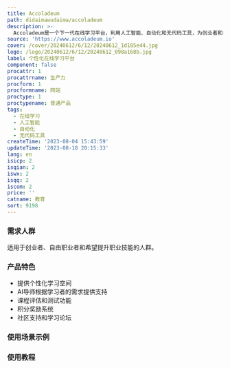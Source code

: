 ```yaml
---
title: Accoladeum
path: didaimawudaima/accoladeum
description: >-
  Accoladeum是一个下一代在线学习平台，利用人工智能、自动化和无代码工具，为创业者和自由职业者提供知识和技能，帮助他们在职业生涯中取得成功。平台提供各种课程，涵盖了筹款、人工智能工具、无代码开发、自动化、UX设计、市场推广等领域。通过个性化的学习空间和教师仪表板，学习者和教育者可以获得定制的学习体验，并获得数字证书和积分奖励。平台还提供社区支持和学习论坛，促进学员之间的互动和合作。
source: 'https://www.accoladeum.io'
cover: /cover/20240612/6/12/20240612_1d185e44.jpg
logo: /logo/20240612/6/12/20240612_098a168b.jpg
label: 个性化在线学习平台
component: false
procattr: 1
procattrname: 生产力
procform: 1
procformname: 网站
proctype: 1
proctypename: 普通产品
tags:
  - 在线学习
  - 人工智能
  - 自动化
  - 无代码工具
createTime: '2023-08-04 15:43:59'
updateTime: '2023-08-18 20:15:33'
lang: en
isicp: 2
isqian: 2
iswx: 2
isqq: 2
iscom: 2
price: ''
catname: 教育
sort: 9198
---
```




### 需求人群
适用于创业者、自由职业者和希望提升职业技能的人群。

### 产品特色
- 提供个性化学习空间
- AI导师根据学习者的需求提供支持
- 课程评估和测试功能
- 积分奖励系统
- 社区支持和学习论坛

### 使用场景示例


### 使用教程


  
